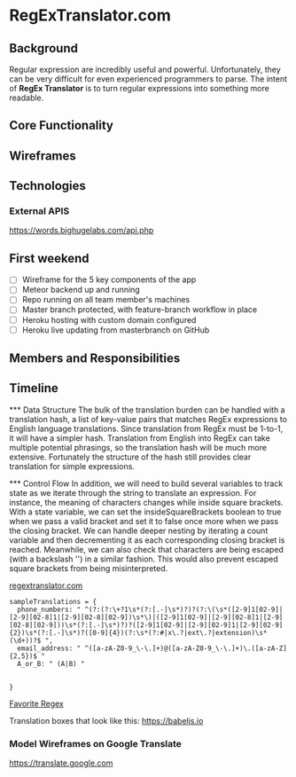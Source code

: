 # RegExTranslator.com

## Background

Regular expression are incredibly useful and powerful. Unfortunately, they can be very difficult for even experienced programmers to parse. The intent of **RegEx Translator** is to turn regular expressions into something more readable.

## Core Functionality

## Wireframes

## Technologies

### External APIS
https://words.bighugelabs.com/api.php

## First weekend

- [ ] Wireframe for the 5 key components of the app
- [ ] Meteor backend up and running
- [ ] Repo running on all team member's machines
- [ ] Master branch protected, with feature-branch workflow in place
- [ ] Heroku hosting with custom domain configured
- [ ] Heroku live updating from masterbranch on GitHub

## Members and Responsibilities

## Timeline

*** Data Structure
The bulk of the translation burden can be handled with a translation hash, a list of key-value pairs that matches RegEx expressions to English language translations. Since translation from RegEx must be 1-to-1, it will have a simpler hash. Translation from English into RegEx can take multiple potential phrasings, so the translation hash will be much more extensive. Fortunately the structure of the hash still provides clear translation for simple expressions.

*** Control Flow
In addition, we will need to build several variables to track state as we iterate through the string to translate an expression. For instance, the meaning of characters changes while inside square brackets. With a state variable, we can set the insideSquareBrackets boolean to true when we pass a valid bracket and set it to false once more when we pass the closing bracket. We can handle deeper nesting by iterating a count variable and then decrementing it as each corresponding closing bracket is reached.
Meanwhile, we can also check that characters are being escaped (with a backslash '\') in a similar fashion. This would also prevent escaped square brackets from being misinterpreted.

[regextranslator.com](http://regextranslator.com)
```
sampleTranslations = {
  phone_numbers: " ^(?:(?:\+?1\s*(?:[.-]\s*)?)?(?:\(\s*([2-9]1[02-9]|[2-9][02-8]1|[2-9][02-8][02-9])\s*\)|([2-9]1[02-9]|[2-9][02-8]1|[2-9][02-8][02-9]))\s*(?:[.-]\s*)?)?([2-9]1[02-9]|[2-9][02-9]1|[2-9][02-9]{2})\s*(?:[.-]\s*)?([0-9]{4})(?:\s*(?:#|x\.?|ext\.?|extension)\s*(\d+))?$ ",
  email_address: " ^([a-zA-Z0-9_\-\.]+)@([a-zA-Z0-9_\-\.]+)\.([a-zA-Z]{2,5})$ "
  A_or_B: " (A|B) "


}
```
[Favorite Regex](http://www.catonmat.net/blog/my-favorite-regex/)


Translation boxes that look like this:
https://babeljs.io

### Model Wireframes on Google Translate
https://translate.google.com
